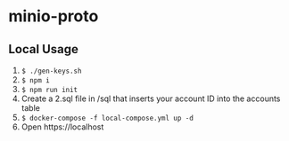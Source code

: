 # minio-proto

## Local Usage

1. `$ ./gen-keys.sh`
1. `$ npm i`
1. `$ npm run init`
1. Create a 2.sql file in /sql that inserts your account ID into the accounts table
1. `$ docker-compose -f local-compose.yml up -d`
1. Open https://localhost


